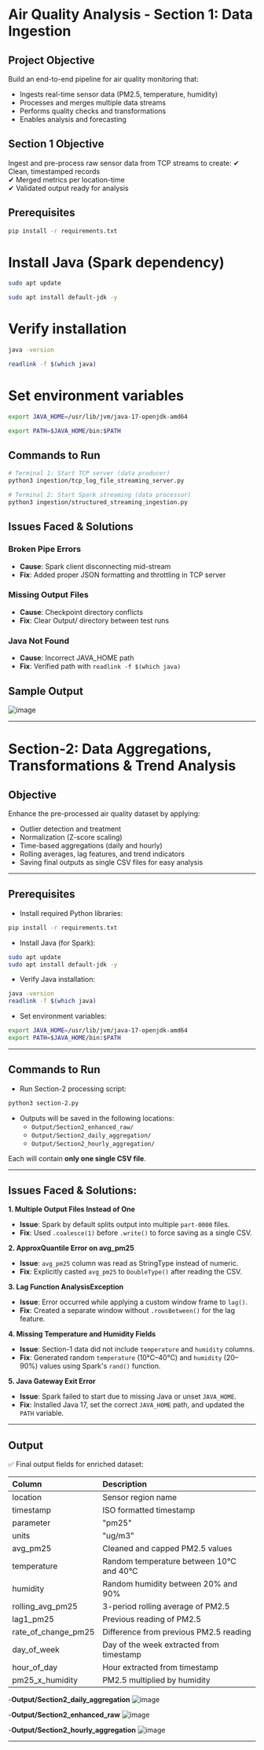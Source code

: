 # Air Quality Analysis - Section 1: Data Ingestion

## Project Objective
Build an end-to-end pipeline for air quality monitoring that:
- Ingests real-time sensor data (PM2.5, temperature, humidity)
- Processes and merges multiple data streams
- Performs quality checks and transformations
- Enables analysis and forecasting

## Section 1 Objective
Ingest and pre-process raw sensor data from TCP streams to create:
✔ Clean, timestamped records  
✔ Merged metrics per location-time  
✔ Validated output ready for analysis

## Prerequisites
```bash
pip install -r requirements.txt
```
# Install Java (Spark dependency)
```bash
sudo apt update
```
```bash
sudo apt install default-jdk -y
```

# Verify installation
```bash
java -version
```
```bash
readlink -f $(which java)
```

# Set environment variables
```bash
export JAVA_HOME=/usr/lib/jvm/java-17-openjdk-amd64
```
```bash
export PATH=$JAVA_HOME/bin:$PATH
```

## Commands to Run
```bash
# Terminal 1: Start TCP server (data producer)
python3 ingestion/tcp_log_file_streaming_server.py
```

```bash
# Terminal 2: Start Spark streaming (data processor)
python3 ingestion/structured_streaming_ingestion.py
```

## Issues Faced & Solutions

### Broken Pipe Errors
- **Cause**: Spark client disconnecting mid-stream
- **Fix**: Added proper JSON formatting and throttling in TCP server

### Missing Output Files
- **Cause**: Checkpoint directory conflicts
- **Fix**: Clear Output/ directory between test runs

### Java Not Found
- **Cause**: Incorrect JAVA_HOME path
- **Fix**: Verified path with `readlink -f $(which java)`

## Sample Output

![image](https://github.com/user-attachments/assets/0c03f4b2-243c-48ee-9dee-55188406c632)

---

# Section-2: Data Aggregations, Transformations & Trend Analysis

## Objective
Enhance the pre-processed air quality dataset by applying:
- Outlier detection and treatment
- Normalization (Z-score scaling)
- Time-based aggregations (daily and hourly)
- Rolling averages, lag features, and trend indicators
- Saving final outputs as single CSV files for easy analysis

---

## Prerequisites

- Install required Python libraries:
```bash
pip install -r requirements.txt
```

- Install Java (for Spark):
```bash
sudo apt update
sudo apt install default-jdk -y
```

- Verify Java installation:
```bash
java -version
readlink -f $(which java)
```

- Set environment variables:
```bash
export JAVA_HOME=/usr/lib/jvm/java-17-openjdk-amd64
export PATH=$JAVA_HOME/bin:$PATH
```

---

## Commands to Run

- Run Section-2 processing script:
```bash
python3 section-2.py
```

- Outputs will be saved in the following locations:
  - `Output/Section2_enhanced_raw/`
  - `Output/Section2_daily_aggregation/`
  - `Output/Section2_hourly_aggregation/`

Each will contain **only one single CSV file**.

---

## Issues Faced & Solutions:

**1. Multiple Output Files Instead of One**
- **Issue**: Spark by default splits output into multiple `part-0000` files.
- **Fix**: Used `.coalesce(1)` before `.write()` to force saving as a single CSV.

**2. ApproxQuantile Error on avg_pm25**
- **Issue**: `avg_pm25` column was read as StringType instead of numeric.
- **Fix**: Explicitly casted `avg_pm25` to `DoubleType()` after reading the CSV.

**3. Lag Function AnalysisException**
- **Issue**: Error occurred while applying a custom window frame to `lag()`.
- **Fix**: Created a separate window without `.rowsBetween()` for the lag feature.

**4. Missing Temperature and Humidity Fields**
- **Issue**: Section-1 data did not include `temperature` and `humidity` columns.
- **Fix**: Generated random `temperature` (10°C–40°C) and `humidity` (20–90%) values using Spark's `rand()` function.

**5. Java Gateway Exit Error**
- **Issue**: Spark failed to start due to missing Java or unset `JAVA_HOME`.
- **Fix**: Installed Java 17, set the correct `JAVA_HOME` path, and updated the `PATH` variable.

---

## Output

✅ Final output fields for enriched dataset:

| Column | Description |
|:-------|:------------|
| location | Sensor region name |
| timestamp | ISO formatted timestamp |
| parameter | "pm25" |
| units | "ug/m3" |
| avg_pm25 | Cleaned and capped PM2.5 values |
| temperature | Random temperature between 10°C and 40°C |
| humidity | Random humidity between 20% and 90% |
| rolling_avg_pm25 | 3-period rolling average of PM2.5 |
| lag1_pm25 | Previous reading of PM2.5 |
| rate_of_change_pm25 | Difference from previous PM2.5 reading |
| day_of_week | Day of the week extracted from timestamp |
| hour_of_day | Hour extracted from timestamp |
| pm25_x_humidity | PM2.5 multiplied by humidity |

-**Output/Section2_daily_aggregation**
![image](https://github.com/user-attachments/assets/081f78a4-b24b-43fa-9672-7f3b704bc6d0)

-**Output/Section2_enhanced_raw**
![image](https://github.com/user-attachments/assets/1b817248-1247-456f-8442-6ffe8e206a6d)

-**Output/Section2_hourly_aggregation**
![image](https://github.com/user-attachments/assets/6990a019-0e21-46b7-b7f2-98ad783b1f5e)

---








